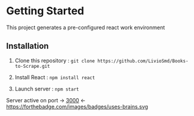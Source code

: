 # Getting Started 

This project generates a pre-configured react work environment

## Installation

1. Clone this repository : `git clone https://github.com/LivioSmd/Books-to-Scrape.git`

2. Install React : `npm install react`

3. Launch server : `npm start`

Server active on port  -> [3000](http://localhost:3000/) <-
https://forthebadge.com/images/badges/uses-brains.svg
